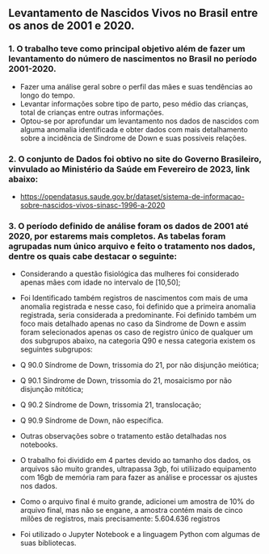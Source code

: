 ## Levantamento de Nascidos Vivos no Brasil entre os anos de 2001 e 2020.

### 1. O trabalho teve como principal objetivo além de fazer um levantamento do número de nascimentos no Brasil no período 2001-2020.
- Fazer uma análise geral sobre o perfil das mães e suas tendências ao longo do tempo.
- Levantar informações sobre tipo de parto, peso médio das crianças, total de crianças entre outras informações. 
- Optou-se por aprofundar um levantamento nos dados de nascidos com alguma anomalia identificada e obter dados com mais detalhamento sobre a incidência de Sindrome de Down e suas possiveis relações.

### 2. O conjunto de Dados foi obtivo no site do Governo Brasileiro, vinvulado ao Ministério da Saúde em Fevereiro de 2023, link abaixo:
- https://opendatasus.saude.gov.br/dataset/sistema-de-informacao-sobre-nascidos-vivos-sinasc-1996-a-2020

### 3. O período definido de análise foram os dados de 2001 até 2020, por estarems mais completos. As tabelas foram agrupadas num único arquivo e feito o tratamento nos dados, dentre os quais cabe destacar o seguinte:

- Considerando a questão fisiológica das mulheres foi considerado apenas mães com idade no intervalo de [10,50];
- Foi Identificado também registros de nascimentos com mais de uma anomalia registrada e nesse caso, foi definido que a primeira anomalia registrada,
seria considerada a predominante. Foi definido também um foco mais detalhado apenas no caso da Sindrome de Down e assim foram selecionados 
apenas os caso de registro único de qualquer um dos subgrupos abaixo, na categoria Q90 e nessa categoria existem os seguintes subgrupos: 

- Q 90.0 Síndrome de Down, trissomia do 21, por não disjunção meiótica;
- Q 90.1 Síndrome de Down, trissomia do 21, mosaicismo por não disjunção mitótica;
- Q 90.2 Síndrome de Down, trissomia 21, translocação;
- Q 90.9 Síndrome de Down, não específica.

- Outras observações sobre o tratamento estão detalhadas nos notebooks.

- O trabalho foi dividido em 4 partes devido ao tamanho dos dados, os arquivos são muito grandes, ultrapassa 3gb, foi utiliizado
equipamento com 16gb de memória ram para fazer as análise e processar os ajustes nos dados.

- Como o arquivo final é muito grande, adicionei um amostra de 10% do arquivo final, mas não se engane, a amostra contém 
mais de cinco milões de registros, mais precisamente: 5.604.636 registros

- Foi utilizado o Jupyter Notebook e a linguagem Python com algumas de suas bibliotecas.

